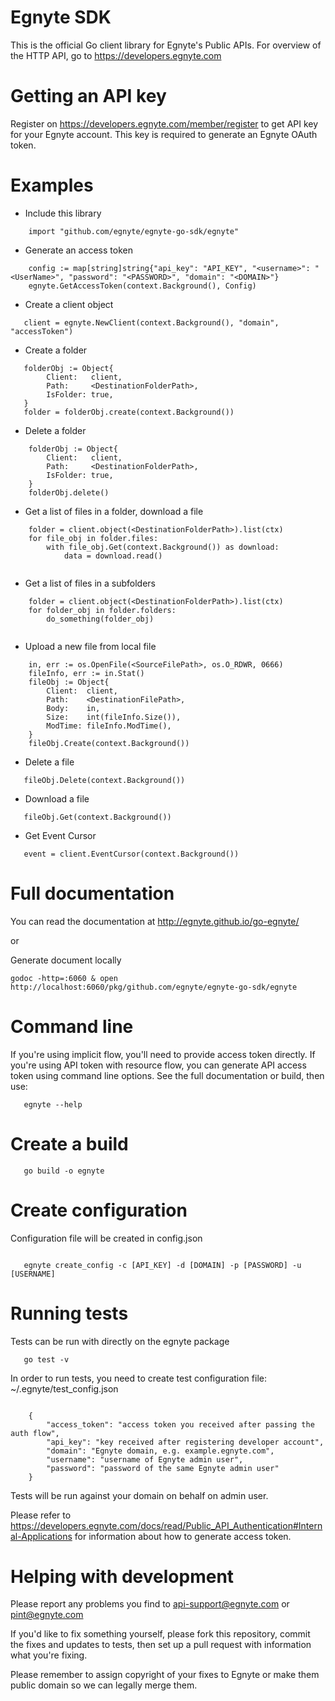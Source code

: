 Egnyte SDK
==========

This is the official Go client library for Egnyte's Public APIs.
For overview of the HTTP API, go to https://developers.egnyte.com

Getting an API key
==================

Register on https://developers.egnyte.com/member/register to get API key
for your Egnyte account. This key is required to generate an Egnyte OAuth
token.

Examples
========

* Include this library

```
    import "github.com/egnyte/egnyte-go-sdk/egnyte"
```    


* Generate an access token

```
    config := map[string]string{"api_key": "API_KEY", "<username>": "<UserName>", "password": "<PASSWORD>", "domain": "<DOMAIN>"}
    egnyte.GetAccessToken(context.Background(), Config)
```

* Create a client object

```
   client = egnyte.NewClient(context.Background(), "domain", "accessToken")
```  



* Create a folder

```
   folderObj := Object{
		Client:   client,
		Path:     <DestinationFolderPath>,
		IsFolder: true,
   }
   folder = folderObj.create(context.Background())
```


* Delete a folder
```
    folderObj := Object{
		Client:   client,
		Path:     <DestinationFolderPath>,
		IsFolder: true,
	}
    folderObj.delete()
```

* Get a list of files in a folder, download a file
```
    folder = client.object(<DestinationFolderPath>).list(ctx)
    for file_obj in folder.files:
        with file_obj.Get(context.Background()) as download:
            data = download.read()
      
```

* Get a list of files in a subfolders
```
    folder = client.object(<DestinationFolderPath>).list(ctx)
    for folder_obj in folder.folders:
        do_something(folder_obj)
        
```

* Upload a new file from local file

```
    in, err := os.OpenFile(<SourceFilePath>, os.O_RDWR, 0666)
	fileInfo, err := in.Stat()
	fileObj := Object{
		Client:  client,
		Path:    <DestinationFilePath>,
		Body:    in,
		Size:    int(fileInfo.Size()),
		ModTime: fileInfo.ModTime(),
	}
	fileObj.Create(context.Background())
```

* Delete a file

```
   fileObj.Delete(context.Background())
```

* Download a file
```
   fileObj.Get(context.Background())
```

* Get Event Cursor
````
   event = client.EventCursor(context.Background())
````


Full documentation
==================

You can read the documentation at http://egnyte.github.io/go-egnyte/

or

Generate document locally

```
godoc -http=:6060 & open http://localhost:6060/pkg/github.com/egnyte/egnyte-go-sdk/egnyte
```

Command line
============

If you're using implicit flow, you'll need to provide access token directly.
If you're using API token with resource flow, you can generate API access token using command line options.
See the full documentation or build, then use:

```
   egnyte --help
```   


Create a build
==============

```
   go build -o egnyte 
```


Create configuration
====================

Configuration file will be created in config.json

```

   egnyte create_config -c [API_KEY] -d [DOMAIN] -p [PASSWORD] -u [USERNAME]
```



Running tests
=============

Tests can be run with directly on the egnyte package

```
   go test -v
```

    

In order to run tests, you need to create test configuration file: ~/.egnyte/test_config.json

```

    {
        "access_token": "access token you received after passing the auth flow", 
        "api_key": "key received after registering developer account",
        "domain": "Egnyte domain, e.g. example.egnyte.com",
        "username": "username of Egnyte admin user", 
        "password": "password of the same Egnyte admin user"
    }
```

Tests will be run against your domain on behalf on admin user.

Please refer to https://developers.egnyte.com/docs/read/Public_API_Authentication#Internal-Applications for information
about how to generate access token.

Helping with development
========================

Please report any problems you find to
api-support@egnyte.com or pint@egnyte.com

If you'd like to fix something yourself, please fork this repository,
commit the fixes and updates to tests, then set up a pull request with
information what you're fixing.

Please remember to assign copyright of your fixes to Egnyte or make them
public domain so we can legally merge them.
